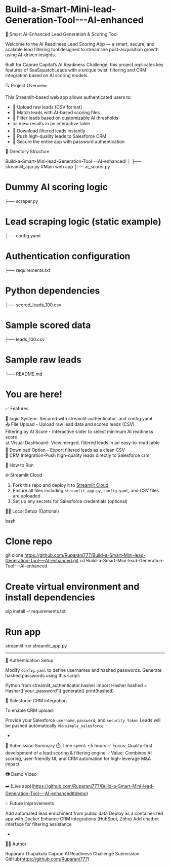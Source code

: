 # Build-a-Smart-Mini-lead-Generation-Tool---AI-enhanced
 🚀 Smart AI-Enhanced Lead Generation & Scoring Tool

Welcome to the AI Readiness Lead Scoring App — a smart, secure, and scalable lead filtering tool designed to streamline post-acquisition growth using AI-driven insights.

Built for Caprae Capital’s AI Readiness Challenge, this project replicates key features of SaaSquatchLeads with a unique twist: filtering and CRM integration based on AI scoring models.

🔍 Project Overview

This Streamlit-based web app allows authenticated users to:

- 📁 Upload raw leads (CSV format)
- 🤖 Match leads with AI-based scoring files
- 🎯 Filter leads based on customizable AI thresholds
- 📊 View results in an interactive table
- 💾 Download filtered leads instantly
- 🔗 Push high-quality leads to Salesforce CRM
- 🔐 Secure the entire app with password authentication

📁 Directory Structure

Build-a-Smart-Mini-lead-Generation-Tool---AI-enhanced/
│
├── streamlit\_app.py          #Main web app
├── ai\_scorer.py            
# Dummy AI scoring logic
├── scraper.py                
# Lead scraping logic (static example)
├── config.yaml               
# Authentication configuration
├── requirements.txt          
# Python dependencies
├── scored\_leads\_100.csv      
# Sample scored data
├── leads\_100.csv            
# Sample raw leads
└── README.md                 
# You are here!


 ✅ Features

 🔐 login System-  Secured with streamlit-authenticator` and config.yaml                 
 📤 File Upload - Upload raw lead data and scored leads (CSV)                                
Filtering by AI Score - Interactive slider to select minimum AI readiness score                 
 📊 Visual Dashboard- View merged, filtered leads in an easy-to-read table                      
 💾 Download Option - Export filtered leads as a clean CSV                                 
 🔌 CRM Integration-Push high-quality leads directly  to Salesforce crm

 🚀 How to Run

🌐 Streamlit Cloud
1. Fork this repo and deploy it to [Streamlit Cloud](https://streamlit.io/cloud)
2. Ensure all files including `streamlit_app.py`, `config.yaml`, and CSV files are uploaded
3. Set up any secrets for Salesforce credentials (optional)

 🧑‍💻 Local Setup (Optional)
 
bash
# Clone repo
git clone https://github.com/Ruparani777/Build-a-Smart-Mini-lead-Generation-Tool---AI-enhanced.git
cd Build-a-Smart-Mini-lead-Generation-Tool---AI-enhanced

# Create virtual environment and install dependencies
pip install -r requirements.txt

# Run app
streamlit run streamlit_app.py

---
 🔐 Authentication Setup

Modify `config.yaml` to define usernames and hashed passwords.
Generate hashed passwords using this script:

Python
from streamlit_authenticator.hasher import Hasher
hashed = Hasher(['your_password']).generate()
print(hashed)



🔗 Salesforce CRM Integration

To enable CRM upload:

 Provide your Salesforce `username`, `password`, and `security token`
 Leads will be pushed automatically via `simple_salesforce`

-

📝 Submission Summary
⏱️ Time spent: \~5 hours
 ✅ Focus: Quality-first development of a lead scoring & filtering engine
 💡 Value: Combines AI scoring, user-friendly UI, and CRM automation for high-leverage M\&A impact




📷 Demo Video

➡️ [Live app)(https://github.com/Ruparani777/Build-a-Smart-Mini-lead-Generation-Tool---AI-enhanced#demo)



 💡 Future Improvements

 Add automated lead enrichment from public data
 Deploy as a containerized app with Docker
Enhance CRM integrations (HubSpot, Zoho)
Add chatbot interface for filtering assistance

-

 🙋‍♀️ Author

Ruparani Thupakula
Caprae AI Readiness Challenge Submission
GitHub(https://github.com/Ruparani777)


